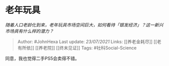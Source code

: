 # 老年玩具
*随着人口老龄化到来，老年玩具市场空间巨大，如何看待「银发经济」？这一新兴市场具有什么样的潜力？*

> Author: #JohnHexa
Last update: *23/07/2021* 
Links: [[养老金耗尽]] [[老有所依]] [[养老院]] [[终末见证]]
Tags: #社科Social-Science 

同意，我也觉得二手PS5会卖得不错。